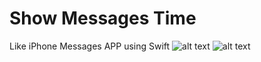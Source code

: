 # Show Messages Time 
Like iPhone Messages APP using Swift 
![alt text](https://cloud.githubusercontent.com/assets/3542982/11319372/03089b3c-907d-11e5-99f2-04d1f4db49d5.jpg) ![alt text](https://cloud.githubusercontent.com/assets/3542982/11319375/21642088-907d-11e5-8cd6-75a720ddac9a.jpg)

